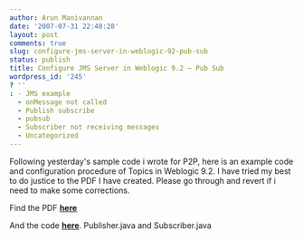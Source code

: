 ```yaml
---
author: Arun Manivannan
date: '2007-07-31 22:48:28'
layout: post
comments: true
slug: configure-jms-server-in-weblogic-92-pub-sub
status: publish
title: Configure JMS Server in Weblogic 9.2 — Pub Sub
wordpress_id: '245'
? ''
: - JMS example
  - onMessage not called
  - Publish subscribe
  - pubsub
  - Subscriber not receiving messages
  - Uncategorized
---
```


Following yesterday's sample code i wrote for P2P, here is an example code and
configuration procedure of Topics in Weblogic 9.2. I have tried my best to do
justice to the PDF I have created. Please go through and revert if i need to
make some corrections.

Find the PDF **[here][1]**

And the code **[here][2]**. Publisher.java and Subscriber.java

   [1]: http://www.arunma.com/files/code/jms/Topic.pdf

   [2]: http://www.arunma.com/files/code/jms/

